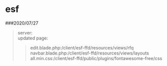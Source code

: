 # esf
###2020/07/27
>server:<br>
>updated page:<br>
>>edit.blade.php:/client/esf-ffd/resources/views/rfq<br>
>>navbar.blade.php:/client/esf-ffd/resources/views/layouts<br>
>>all.min.css:/client/esf-ffd/public/plugins/fontawesome-free/css<br>